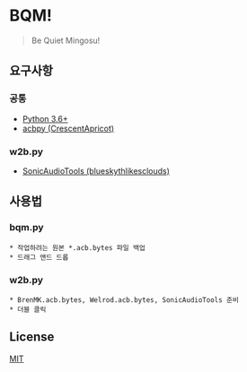 # BQM!
> Be Quiet Mingosu!

## 요구사항
### 공통
* [Python 3.6+](https://www.python.org/)
* [acbpy (CrescentApricot)](https://github.com/CrescentApricot/acbpy)
### w2b.py
* [SonicAudioTools (blueskythlikesclouds)](https://github.com/blueskythlikesclouds/SonicAudioTools)

## 사용법
### bqm.py
```
* 작업하려는 원본 *.acb.bytes 파일 백업
* 드래그 앤드 드롭
```
### w2b.py
```
* BrenMK.acb.bytes, Welrod.acb.bytes, SonicAudioTools 준비
* 더블 클릭
```

## License
[MIT](https://github.com/KOZ39/BQM-/blob/master/LICENSE)